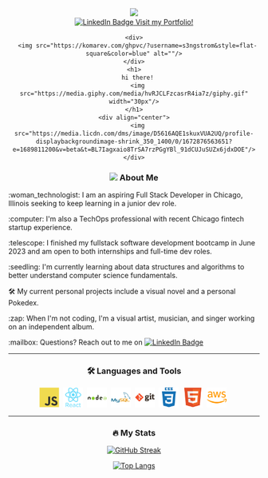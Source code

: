 <!--
**s3ngstrom/s3ngstrom** is a ✨ _special_ ✨ repository because its `README.md` (this file) appears on your GitHub profile.

Here are some ideas to get you started:

- 🔭 I’m currently working on ...
- 🌱 I’m currently learning ...
- 👯 I’m looking to collaborate on ...
- 🤔 I’m looking for help with ...
- 💬 Ask me about ...
- 📫 How to reach me: ...
- 😄 Pronouns: ...
- ⚡ Fun fact: ...
-->
<div id="header" align="center">
  <img src="https://media.giphy.com/media/M9gbBd9nbDrOTu1Mqx/giphy.gif" width="100"/>
  <div id="badges">
    <a href="https://www.linkedin.com/in/stefanie-engstrom/">
      <img src="https://img.shields.io/badge/LinkedIn-blue?style=for-the-badge&logo=linkedin&logoColor=white" alt="LinkedIn Badge"/>
    </a>
    <a href="https://stefanieengstrom.com/">Visit my Portfolio!</a>
    
    <div>
      <img src="https://komarev.com/ghpvc/?username=s3ngstrom&style=flat-square&color=blue" alt=""/>
    </div>
    <h1>
      hi there!
      <img src="https://media.giphy.com/media/hvRJCLFzcasrR4ia7z/giphy.gif" width="30px"/>
    </h1>
    <div align="center">
      <img src="https://media.licdn.com/dms/image/D5616AQE1skuxVUA2UQ/profile-displaybackgroundimage-shrink_350_1400/0/1672876563651?e=1689811200&v=beta&t=BL7Iagxaio8TrSA7rzPGgYBl_91dCUJuSUZx6jdxDOE"/>
    </div>
  </div>
  
### <img src="https://media.giphy.com/media/WUlplcMpOCEmTGBtBW/giphy.gif" width="30"> About Me
  <div align="left">
    <p> :woman_technologist: I am an aspiring Full Stack Developer in Chicago, Illinois seeking to keep learning in a junior dev role.
    <p>:computer: I'm also a TechOps professional with recent Chicago fintech startup experience.
    <p>:telescope: I finished my fullstack software development bootcamp in June 2023 and am open to both internships and full-time dev roles.
    <p>:seedling: I'm currently learning about data structures and algorithms to better understand computer science fundamentals.
    <p>🛠️ My current personal projects include a visual novel and a personal Pokedex.</p>
    <p>:zap: When I'm not coding, I'm a visual artist, musician, and singer working on an independent album.
    <p>:mailbox: Questions? Reach out to me on   <a href="https://www.linkedin.com/in/stefanie-engstrom/">
      <img src="https://img.shields.io/badge/LinkedIn-blue?style=for-the-badge&logo=linkedin&logoColor=white" alt="LinkedIn Badge"/>
    </a>
  </div>

  ---

### :hammer_and_wrench: Languages and Tools
  <div>
    <img src="https://github.com/devicons/devicon/blob/master/icons/javascript/javascript-original.svg" title="JavaScript" alt="JavaScript" width="40" height="40"/>&nbsp;
    <img src="https://github.com/devicons/devicon/blob/master/icons/react/react-original-wordmark.svg" title="React" alt="React" width="40" height="40"/>&nbsp;
    <img src="https://github.com/devicons/devicon/blob/master/icons/nodejs/nodejs-original-wordmark.svg" title="NodeJS" alt="NodeJS" width="40" height="40"/>&nbsp;
    <img src="https://github.com/devicons/devicon/blob/master/icons/mysql/mysql-original-wordmark.svg" title="MySQL"  alt="MySQL" width="40" height="40"/>&nbsp;
    <img src="https://github.com/devicons/devicon/blob/master/icons/git/git-original-wordmark.svg" title="Git" alt="Git" width="40" height="40"/>&nbsp;
    <img src="https://github.com/devicons/devicon/blob/master/icons/css3/css3-plain-wordmark.svg"  title="CSS3" alt="CSS" width="40" height="40"/>&nbsp;
    <img src="https://github.com/devicons/devicon/blob/master/icons/html5/html5-original.svg" title="HTML5" alt="HTML" width="40" height="40"/>&nbsp;
    <img src="https://github.com/devicons/devicon/blob/master/icons/amazonwebservices/amazonwebservices-plain-wordmark.svg" title="AWS" alt="AWS" width="40" height="40"/>&nbsp;
  </div>
  
---
### :fire: My Stats
[![GitHub Streak](http://github-readme-streak-stats.herokuapp.com?user=s3ngstrom&theme=default&border_radius=10&mode=weekly)](https://git.io/streak-stats)

[![Top Langs](https://github-readme-stats.vercel.app/api/top-langs/?username=s3ngstrom&layout=compact&theme=default)](https://github.com/anuraghazra/github-readme-stats)
